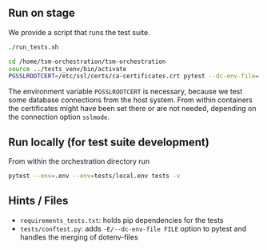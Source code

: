 

## Run on stage 

We provide a script that runs the test suite. 
```bash
./run_tests.sh
```

```bash
cd /home/tsm-orchestration/tsm-orchestration
source ../tests_venv/bin/activate
PGSSLROOTCERT=/etc/ssl/certs/ca-certificates.crt pytest --dc-env-file=.env tests -v
```

The environment variable `PGSSLROOTCERT` is necessary, because we test some 
database connections from the host system. 
From within containers the certificates might have been set there or are not needed, 
depending on the connection option `sslmode`.


## Run locally (for test suite development)

From within the orchestration directory run
```bash
pytest --env=.env --env=tests/local.env tests -v
```


## Hints / Files
- `requirements_tests.txt`: holds pip dependencies for the tests
- `tests/conftest.py`: adds `-E/--dc-env-file FILE` option to pytest and handles the merging of dotenv-files

